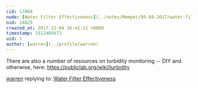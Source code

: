 ```yaml
---
cid: 17868
node: [Water Filter Effectiveness](../notes/Mempet/09-04-2017/water-filter-effectiveness)
nid: 14825
created_at: 2017-12-04 16:41:11 +0000
timestamp: 1512405671
uid: 1
author: [warren](../profile/warren)
---
```


There are also a number of resources on turbidity monitoring -- DIY and otherwise, here: https://publiclab.org/wiki/turbidity

[warren](../profile/warren) replying to: [Water Filter Effectiveness](../notes/Mempet/09-04-2017/water-filter-effectiveness)

